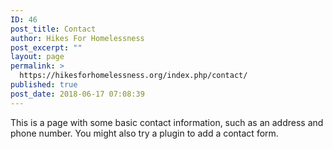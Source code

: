 ```yaml
---
ID: 46
post_title: Contact
author: Hikes For Homelessness
post_excerpt: ""
layout: page
permalink: >
  https://hikesforhomelessness.org/index.php/contact/
published: true
post_date: 2018-06-17 07:08:39
---
```

This is a page with some basic contact information, such as an address and phone number. You might also try a plugin to add a contact form.